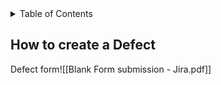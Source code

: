 

<!-- TABLE OF CONTENTS -->
<details>
  <summary>Table of Contents</summary>
  <ol>
  <ul>Defect
  <li>[[#How to create a Defect]]</li>
    <li>Defect creation in Jira</li>
    </ul>
    </ol>
</details>


## How to create a Defect


Defect form![[Blank Form submission - Jira.pdf]]